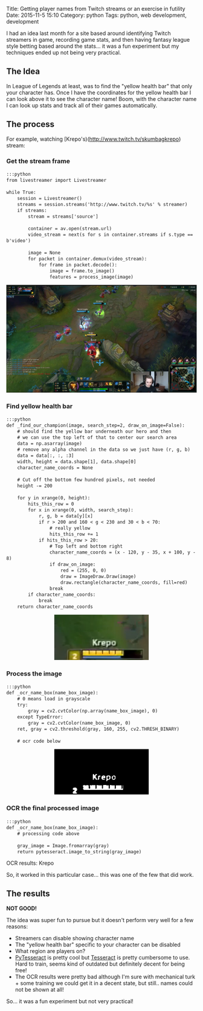 Title: Getting player names from Twitch streams or an exercise in futility
Date: 2015-11-5 15:10
Category: python
Tags: python, web development, development


I had an idea last month for a site based around identifying Twitch streamers in game, recording game stats,
and then having fantasy league style betting based around the stats... it was a fun experiment but my techniques
ended up not being very practical.

## The Idea

In League of Legends at least, was to find the "yellow health bar" that only your character has.
Once I have the coordinates for the yellow health bar I can look above it to see the character name! Boom,
with the character name I can look up stats and track all of their games automatically.


## The process

For example, watching [Krepo's)(http://www.twitch.tv/skumbagkrepo) stream:

### Get the stream frame

    :::python
    from livestreamer import Livestreamer
    
    while True:
        session = Livestreamer()
        streams = session.streams('http://www.twitch.tv/%s' % streamer)
        if streams:
            stream = streams['source']

            container = av.open(stream.url)
            video_stream = next(s for s in container.streams if s.type == b'video')

            image = None
            for packet in container.demux(video_stream):
                for frame in packet.decode():
                    image = frame.to_image()
                    features = process_image(image)

<p align="center" class="image-wrapper">
    <img src="images/twitch_stream_ocr/original_stream_image.jpg" alt="Original Stream Image" class="image-full-width"><br>
</p>

### Find yellow health bar

    :::python
    def _find_our_champion(image, search_step=2, draw_on_image=False):
        # should find the yellow bar underneath our hero and then 
        # we can use the top left of that to center our search area
        data = np.asarray(image)
        # remove any alpha channel in the data so we just have (r, g, b)
        data = data[:, :, :3]
        width, height = data.shape[1], data.shape[0]
        character_name_coords = None
    
        # Cut off the bottom few hundred pixels, not needed
        height -= 200
    
        for y in xrange(0, height):
            hits_this_row = 0
            for x in xrange(0, width, search_step):
                r, g, b = data[y][x]
                if r > 200 and 160 < g < 230 and 30 < b < 70:
                    # really yellow
                    hits_this_row += 1
                if hits_this_row > 20:
                    # Top left and bottom right
                    character_name_coords = (x - 120, y - 35, x + 100, y - 8)
                    if draw_on_image:
                        red = (255, 0, 0)
                        draw = ImageDraw.Draw(image)
                        draw.rectangle(character_name_coords, fill=red)
                    break
            if character_name_coords:
                break
        return character_name_coords

<p align="center" class="image-wrapper">
    <img src="images/twitch_stream_ocr/character_name_image_1.png" alt="Character name image" class="image-full-width"><br>
</p>

### Process the image

    :::python
    def _ocr_name_box(name_box_image):
        # 0 means load in grayscale
        try:
            gray = cv2.cvtColor(np.array(name_box_image), 0)
        except TypeError:
            gray = cv2.cvtColor(name_box_image, 0)
        ret, gray = cv2.threshold(gray, 160, 255, cv2.THRESH_BINARY)
        
        # ocr code below

<p align="center" class="image-wrapper">
    <img src="images/twitch_stream_ocr/character_name_image_processed_1.png" alt="Character name image processed" class="image-full-width"><br>
</p>

### OCR the final processed image

    :::python
    def _ocr_name_box(name_box_image):
        # processing code above
        
        gray_image = Image.fromarray(gray)
        return pytesseract.image_to_string(gray_image)
        

OCR results: Krepo

So, it worked in this particular case... this was one of the few that did work.



## The results

**NOT GOOD!**

The idea was super fun to pursue but it doesn't perform very well for a few reasons:

 * Streamers can disable showing character name
 * The "yellow health bar" specific to your character can be disabled
 * What region are players on?
 * [PyTesseract](https://pypi.python.org/pypi/pytesseract/) is pretty cool but [Tesseract](https://github.com/tesseract-ocr) is pretty cumbersome to use. Hard to train, seems kind of outdated but definitely decent for being free!
 * The OCR results were pretty bad although I'm sure with mechanical turk + some training we could get it in a decent state, but still.. names could not be shown at all!
 
 
So... it was a fun experiment but not very practical!